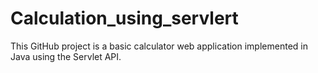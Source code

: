 # Calculation_using_servlert
This GitHub project is a basic calculator web application implemented in Java using the Servlet API.
